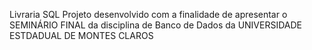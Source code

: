 Livraria SQL
Projeto desenvolvido com a finalidade de apresentar o SEMINÁRIO FINAL da disciplina de Banco de Dados da UNIVERSIDADE ESTDADUAL DE MONTES CLAROS 
